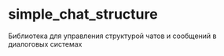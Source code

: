 # simple_chat_structure
Библиотека для управления структурой чатов и сообщений в диалоговых системах
